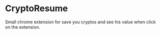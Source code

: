 # CryptoResume
Small chrome extension for save you cryptos and see his value when click on the extension.
